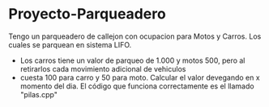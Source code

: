 # Proyecto-Parqueadero

Tengo un parqueadero de callejon con ocupacion para Motos y Carros. Los cuales se parquean en sistema LIFO.
 *  Los carros tiene un valor de parqueo de 1.000 y motos 500, pero al retirarlos cada movimiento adicional de vehiculos
 *  cuesta 100 para carro y 50 para moto. Calcular el valor devegando en x momento del dia.
El código que funciona correctamente es el llamado "pilas.cpp"
